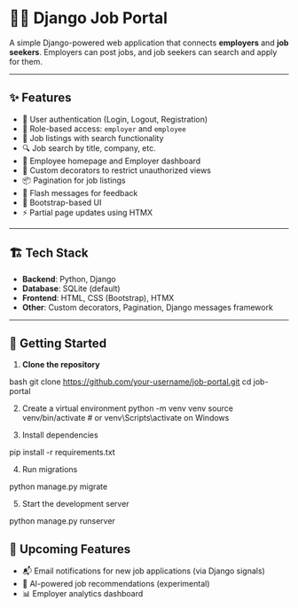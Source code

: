 # 🧑‍💼 Django Job Portal

A simple Django-powered web application that connects **employers** and **job seekers**. Employers can post jobs, and job seekers can search and apply for them.

---

## ✨ Features

- 👤 User authentication (Login, Logout, Registration)
- 🔐 Role-based access: `employer` and `employee`
- 📄 Job listings with search functionality
- 🔍 Job search by title, company, etc.
- 👥 Employee homepage and Employer dashboard
- 📨 Custom decorators to restrict unauthorized views
- 📦 Pagination for job listings
- 🔔 Flash messages for feedback
- 🎨 Bootstrap-based UI
- ⚡ Partial page updates using HTMX

---

## 🏗️ Tech Stack

- **Backend**: Python, Django
- **Database**: SQLite (default)
- **Frontend**: HTML, CSS (Bootstrap), HTMX
- **Other**: Custom decorators, Pagination, Django messages framework

---

## 🚀 Getting Started

1. **Clone the repository**

bash
git clone https://github.com/your-username/job-portal.git
cd job-portal

2. Create a virtual environment
python -m venv venv
source venv/bin/activate  # or venv\Scripts\activate on Windows


3. Install dependencies
 
 pip install -r requirements.txt



4. Run migrations

python manage.py migrate



5. Start the development server

python manage.py runserver



## 🔮 Upcoming Features

- 📬 Email notifications for new job applications (via Django signals)
- 🧠 AI-powered job recommendations (experimental)
- 📊 Employer analytics dashboard



